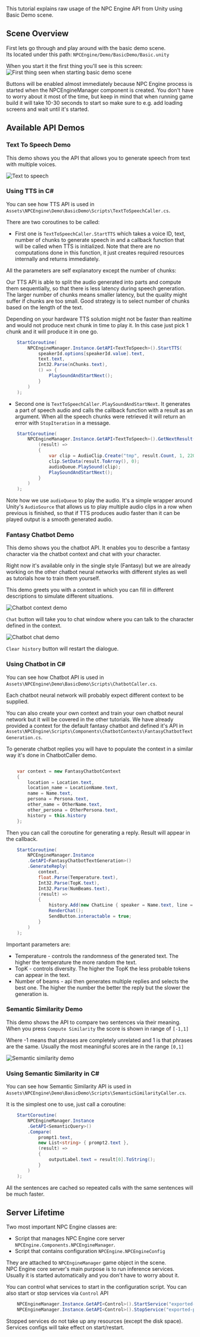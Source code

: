 This tutorial explains raw usage of the NPC Engine API from Unity using Basic Demo scene.

## Scene Overview

First lets go through and play around with the basic demo scene.  
Its located under this path: `NPCEngine/Demo/BasicDemo/Basic.unity`

When you start it the first thing you'll see is this screen:
![First thing seen when starting basic demo scene](../resources/basic_scene_first.png)

Buttons will be enabled almost immediately because NPC Engine process is started when the NPCEngineManager component is created. You don't have to worry about it most of the time, but keep in mind that when running game build it will take 10-30 seconds to start so make sure to e.g. add loading screens and wait until it's started.

## Available API Demos

### Text To Speech Demo

This demo shows you the API that allows you to generate speech from text with multiple voices.

![Text to speech](../resources/text_to_speech.png)

### Using TTS in C#

You can see how TTS API is used in `Assets\NPCEngine\Demo\BasicDemo\Scripts\TextToSpeechCaller.cs`.

There are two coroutines to be called:

- First one is `TextToSpeechCaller.StartTTS` which takes a voice ID, text, number of chunks to generate speech in and a callback function that will be called when TTS is initialized. Note that there are no computations done in this function, it just creates required resources internally and returns immediately. 

All the parameters are self explanatory except the number of chunks:

Our TTS API is able to split the audio generated into parts and compute them sequentially, so that there is less latency during speech generation. The larger number of chunks means smaller latency, but the quality might suffer if chunks are too small. Good strategy is to select number of chunks based on the length of the text.

Depending on your hardware TTS solution might not be faster than realtime and would not produce next chunk in time to play it. In this case just pick 1 chunk and it will produce it in one go. 

```csharp
    StartCoroutine(
        NPCEngineManager.Instance.GetAPI<TextToSpeech>().StartTTS(
            speakerId.options[speakerId.value].text, 
            text.text, 
            Int32.Parse(nChunks.text), 
            () => { 
                PlaySoundAndStartNext();
            }
        )
    );
```

- Second one is `TextToSpeechCaller.PlaySoundAndStartNext`. It generates a part of speech audio and calls the callback function with a result as an argument.
When all the speech chunks were retrieved it will return an error with `StopIteration` in a message. 

```csharp
    StartCoroutine(
        NPCEngineManager.Instance.GetAPI<TextToSpeech>().GetNextResult(
            (result) =>
            {
                var clip = AudioClip.Create("tmp", result.Count, 1, 22050, false);
                clip.SetData(result.ToArray(), 0);
                audioQueue.PlaySound(clip);
                PlaySoundAndStartNext();
            }
        )
    );
```

Note how we use `audioQueue` to play the audio. It's a simple wrapper around Unity's `AudioSource` that allows us to play multiple audio clips in a row when previous is finished, so that if TTS produces audio faster than it can be played output is a smooth generated audio.

### Fantasy Chatbot Demo

This demo shows you the chatbot API. It enables you to describe a fantasy character via the chatbot context and chat with your character.

Right now it's available only in the single style (Fantasy) but we are already working on the other chatbot neural networks with different styles as well as tutorials how to train them yourself.

This demo greets you with a context in which you can fill in different descriptions to simulate different situations.

![Chatbot context demo](../resources/chatbot_context.png)

`Chat` button will take you to chat window where you can talk to the character defined in the context.

![Chatbot chat demo](../resources/chatbot_chat.png)

`Clear history` button will restart the dialogue.

### Using Chatbot in C#

You can see how Chatbot API is used in `Assets\NPCEngine\Demo\BasicDemo\Scripts\ChatbotCaller.cs`.

Each chatbot neural network will probably expect different context to be supplied.   

You can also create your own context and train your own chatbot neural network but it will be covered in the other tutorials. We have already provided a context for the default fantasy chatbot and defined it's API in `Assets\NPCEngine\Scripts\Components\ChatbotContexts\FantasyChatbotTextGeneration.cs`.

To generate chatbot replies you will have to populate the context in a similar way it's done in ChatbotCaller demo.


```csharp

    var context = new FantasyChatbotContext
    {
        location = Location.text,
        location_name = LocationName.text,
        name = Name.text,
        persona = Persona.text,
        other_name = OtherName.text,
        other_persona = OtherPersona.text,
        history = this.history
    };
```

Then you can call the coroutine for generating a reply. Result will appear in the callback. 

```csharp
    StartCoroutine(
        NPCEngineManager.Instance
        .GetAPI<FantasyChatbotTextGeneration>()
        .GenerateReply(
            context, 
            float.Parse(Temperature.text), 
            Int32.Parse(TopK.text), 
            Int32.Parse(NumBeams.text), 
            (result) =>
            {
                history.Add(new ChatLine { speaker = Name.text, line = result });
                RenderChat();
                SendButton.interactable = true;
            }
        )
    );
```

Important parameters are:

- Temperature - controls the randomness of the generated text. The higher the temperature the more random the text. 
- TopK - controls diversity. The higher the TopK the less probable tokens can appear in the text.
- Number of beams - api then generates multiple replies and selects the best one. The higher the number the better the reply but the slower the generation is.


### Semantic Similarity Demo

This demo shows the API to compare two sentences via their meaning.  
When you press `Compute Similarity` the score is shown in range of `[-1,1]`

Where -1 means that phrases are completely unrelated and 1 is that phrases are the same. Usually the most meaningful scores are in the range `[0,1]` 

![Semantic similarity demo](../resources/semantic_similarity.png)

### Using Semantic Similarity in C#

You can see how Semantic Similarity API is used in `Assets\NPCEngine\Demo\BasicDemo\Scripts\SemanticSimilarityCaller.cs`.

It is the simplest one to use, just call a coroutine:

```csharp
    StartCoroutine(
        NPCEngineManager.Instance
        .GetAPI<SemanticQuery>()
        .Compare(
            prompt1.text, 
            new List<string> { prompt2.text }, 
            (result) =>
            {
                outputLabel.text = result[0].ToString();
            }
        )
    );
```

All the sentences are cached so repeated calls with the same sentences will be much faster.

## Server Lifetime

Two most important NPC Engine classes are: 
- Script that manages NPC Engine core server `NPCEngine.Components.NPCEngineManager`.
- Script that contains configuration `NPCEngine.NPCEngineConfig`

They are attached to `NPCEngineManager` game object in the scene.  
NPC Engine core server's main purpose is to run inference services. 
Usually it is started automatically and you don't have to worry about it.

You can control what services to start in the configuration script.
You can also start or stop services via `Control` API
    
```csharp
    NPCEngineManager.Instance.GetAPI<Control>().StartService("exported-paraphrase-MiniLM-L6-v2");
    NPCEngineManager.Instance.GetAPI<Control>().StopService("exported-paraphrase-MiniLM-L6-v2");
```

Stopped services do not take up any resources (except the disk space).
Services configs will take effect on start/restart.
